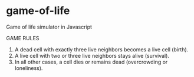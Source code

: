 # game-of-life
Game of life simulator in Javascript

GAME RULES
 1. A dead cell with exactly three live neighbors becomes a live cell (birth).	
 2. A live cell with two or three live neighbors stays alive (survival).	
 3. In all other cases, a cell dies or remains dead (overcrowding or loneliness).
